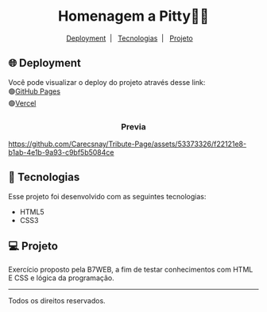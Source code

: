 <h1 align="center">Homenagem a Pitty🎸🔥</h1>

<p align="center">
  <a href="#-Deployment">Deployment</a>&nbsp;&nbsp;|&nbsp;&nbsp;
  <a href="#-Tecnologias">Tecnologias</a>&nbsp;&nbsp;|&nbsp;&nbsp;
  <a href="#-Projeto">Projeto</a>&nbsp;&nbsp;&nbsp;&nbsp;
</p>

## 🌐 Deployment

Você pode visualizar o deploy do projeto através desse link:
<br>🟢[GitHub Pages](https://carecsnay.github.io/Formulario-Simples/) 
<br>🟢[Vercel](https://tribute-page-beryl.vercel.app/) 

<p align="center">
  <h3 align="center">Previa</h3>
  

https://github.com/Carecsnay/Tribute-Page/assets/53373326/f22121e8-b1ab-4e1b-9a93-c9bf5b5084ce


</p>

## 🚀 Tecnologias

Esse projeto foi desenvolvido com as seguintes tecnologias:

- HTML5 
- CSS3

## 💻 Projeto

Exercício proposto pela B7WEB, a fim de testar conhecimentos com HTML E CSS e lógica da programação.

---

Todos os direitos reservados.
